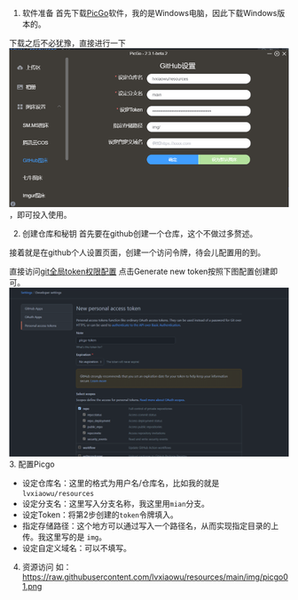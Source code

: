 
1. 软件准备
首先下载[PicGo](https://github.com/Molunerfinn/picgo/releases)软件，我的是Windows电脑，因此下载Windows版本的。

下载之后不必犹豫，直接进行一下![简单配置](https://raw.githubusercontent.com/lvxiaowu/resources/main/img/picgo01.png)，即可投入使用。

2. 创建仓库和秘钥
首先要在github创建一个仓库，这个不做过多赘述。

接着就是在github个人设置页面，创建一个访问令牌，待会儿配置用的到。

直接访问[git全局token权限配置](https://github.com/settings/tokens) 点击Generate new token按照下图配置创建即可。
![](https://raw.githubusercontent.com/lvxiaowu/resources/main/img/picgo02.png)
3. 配置Picgo

* 设定仓库名：这里的格式为用户名/仓库名，比如我的就是 `lvxiaowu/resources`
* 设定分支名：这里写入分支名称，我这里用`mian`分支。
* 设定Token：将第2步创建的`token`令牌填入。
* 指定存储路径：这个地方可以通过写入一个路径名，从而实现指定目录的上传。我这里写的是 `img`。
* 设定自定义域名：可以不填写。

4. 资源访问
    如：https://raw.githubusercontent.com/lvxiaowu/resources/main/img/picgo01.png
